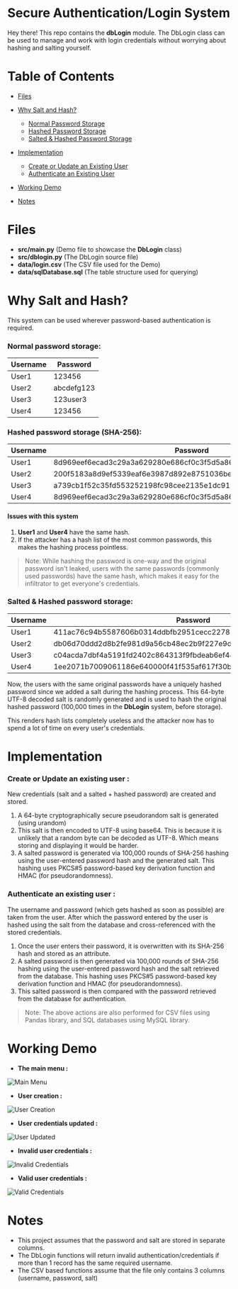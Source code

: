 
# Secure Authentication/Login System

Hey there! This repo contains the **dbLogin** module. The DbLogin class can be used to manage and work with login credentials without worrying about hashing and salting yourself.

# Table of Contents

-  [Files](https://github.com/KaosElegent/database-login-system/tree/main#files)

-  [Why Salt and Hash?](https://github.com/KaosElegent/database-login-system/tree/main#why-salt-and-hash) 
   - [Normal Password Storage](https://github.com/KaosElegent/database-login-system/tree/main#normal-password-storage)
   - [Hashed Password Storage](https://github.com/KaosElegent/database-login-system/tree/main#hashed-password-storage-sha-256)
   - [Salted & Hashed Password Storage](https://github.com/KaosElegent/database-login-system/tree/main#salted--hashed-password-storage)

- [Implementation](#implementation)
  - [Create or Update an Existing User](https://github.com/KaosElegent/database-login-system/tree/main#create-or-update-an-existing-user-)
  - [Authenticate an Existing User](https://github.com/KaosElegent/database-login-system/tree/main#authenticate-an-existing-user-)

- [Working Demo](https://github.com/KaosElegent/database-login-system/tree/main#working-demo)

- [Notes](https://github.com/KaosElegent/database-login-system/tree/main#notes)

# Files

- **src/main.py** (Demo file to showcase the **DbLogin** class)
- **src/dblogin.py** (The DbLogin source file)
- **data/login.csv** (The CSV file used for the Demo)
- **data/sqlDatabase.sql** (The table structure used for querying)

# Why Salt and Hash?

This system can be used wherever password-based authentication is required.
### Normal password storage:

|Username|Password|
|-|-|
|User1|123456|
|User2|abcdefg123|
|User3|123user3|
|User4|123456|

### Hashed password storage (SHA-256):

|Username|Password|
|-|-|
|User1|8d969eef6ecad3c29a3a629280e686cf0c3f5d5a86aff3ca12020c923adc6c92|
|User2|200f5183a8d9ef5339eaf6e3987d892e8751036beaa158257c1b65d78e3fa0f2|
|User3|a739cb1f52c35fd553252198fc98cee2135e1dc912f6dd640d0a667f4981fd80|
|User4|8d969eef6ecad3c29a3a629280e686cf0c3f5d5a86aff3ca12020c923adc6c92|
 
#### Issues with this system
1) **User1** and **User4** have the same hash.
2) If the attacker has a hash list of the most common passwords, this makes the hashing process pointless.

> Note:
> While hashing the password is one-way and the original password isn't leaked, users with the same passwords (commonly used passwords) have the same hash, which makes it easy for the infiltrator to get everyone's credentials.

### Salted & Hashed password storage:

|Username|Password|Salt|
|-|-|-|
User1|411ac76c94b5587606b0314ddbfb2951cecc2278b85f14641f41f9092ac148e7|RCz7jheLX4mt+RZcRhf4IlOe+d9az0vMVQLnEMI1NV3lhO/v5Bdzd+FHf1fBfPHn
User2|db06d70ddd2d8b2fe981d9a56cb48ec2b9f227e9d79a05a56aeea8462e840bb0|2VvbCB7ix1RB2Es/kKKQzWLPqGIsTQZ+57C7yjdIpv5d+DjJEuApblgAJy3kNd+P
User3|c04acda7dbf4a5191fd2402c864313f9fbdeab6ef44913740692868902ceaaff|YHeYd9En6pV4N2kYEA6dh95ph7cSFoldTEHeaCiQn7Z8V5PxKtH8s8cMBxq6wDs9
User4|1ee2071b7009061186e640000f41f535af617f30b5e8305196df96c276cf1552|2C5eEgPe02O7/33x1at3hV5PyA2X+ogxP3A4egx44b79uzzTHYWcJnhX3yPAPrgB

Now, the users with the same original passwords have a uniquely hashed password since we added a salt during the hashing process. This 64-byte UTF-8 decoded salt is randomly generated and is used to hash the original hashed password (100,000 times in the **DbLogin** system, before storage).

This renders hash lists completely useless and the attacker now has to spend a lot of time on every user's credentials.

# Implementation

### Create or Update an existing user :
New credentials (salt and a salted + hashed password) are created and stored.

1) A 64-byte cryptographically secure pseudorandom salt is generated (using urandom)
2) This salt is then encoded to UTF-8 using base64. This is because it is unlikely that a random byte can be decoded as UTF-8. Which means storing and displaying it would be harder.
3) A salted password is generated via 100,000 rounds of SHA-256 hashing using the user-entered password hash and the generated salt. This hashing uses PKCS#5 password-based key derivation function and HMAC (for pseudorandomness).


### Authenticate an existing user :
The username and password (which gets hashed as soon as possible) are taken from the user. After which the password entered by the user is hashed using the salt from the database and cross-referenced with the stored credentials.

1) Once the user enters their password, it is overwritten with its SHA-256 hash and stored as an attribute.
2) A salted password is then generated via 100,000 rounds of SHA-256 hashing using the user-entered password hash and the salt retrieved from the database. This hashing uses PKCS#5 password-based key derivation function and HMAC (for pseudorandomness).
3) This salted password is then compared with the password retrieved from the database for authentication.

> Note:
> The above actions are also performed for CSV files using Pandas library, and SQL databases using MySQL library.

# Working Demo


- **The main menu :**

![Main Menu](https://github.com/KaosElegent/database-login-system/blob/main/images/mainMenu.png?raw=true)

- **User creation :**

![User Creation](https://github.com/KaosElegent/database-login-system/blob/main/images/addUser.png?raw=true)

- **User credentials updated :**

![User Updated](https://github.com/KaosElegent/database-login-system/blob/main/images/updateUser.png?raw=true)

- **Invalid user credentials :**

![Invalid Credentials](https://github.com/KaosElegent/database-login-system/blob/main/images/invalidLogin.png?raw=true)

- **Valid user credentials :**

![Valid Credentials](https://github.com/KaosElegent/database-login-system/blob/main/images/login.png?raw=true)  

# Notes

- This project assumes that the password and salt are stored in separate columns.
- The DbLogin functions will return invalid authentication/credentials if more than 1 record has the same required username.
- The CSV based functions assume that the file only contains 3 columns (username, password, salt)
